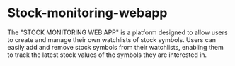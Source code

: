 # Stock-monitoring-webapp
 The "STOCK MONITORING WEB APP" is a platform designed to allow users to create and manage their own watchlists of stock symbols. Users can easily add and remove stock symbols from their watchlists, enabling them to track the latest stock values of the symbols they are interested in.
